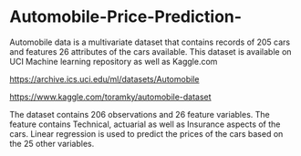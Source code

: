 # Automobile-Price-Prediction-
Automobile data is a multivariate dataset that contains records of 205 cars and features 26 attributes of the cars available. This dataset is available on UCI Machine learning repository as well as Kaggle.com

https://archive.ics.uci.edu/ml/datasets/Automobile

https://www.kaggle.com/toramky/automobile-dataset


The dataset contains 206 observations and 26 feature variables. The feature contains Technical, actuarial as well as Insurance aspects of the cars. Linear regression is used to predict the prices of the cars based on the 25 other variables.
